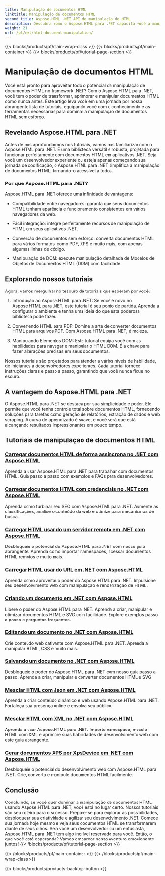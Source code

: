 ```yaml
---
title: Manipulação de documentos HTML
linktitle: Manipulação de documentos HTML
second_title: Aspose.HTML .NET API de manipulação de HTML
description: Descubra como o Aspose.HTML para .NET capacita você a manipular documentos HTML de forma eficiente. Explore tutoriais que o guiam pelo processo.
weight: 21
url: /pt/net/html-document-manipulation/
---
```


{{< blocks/products/pf/main-wrap-class >}}
{{< blocks/products/pf/main-container >}}
{{< blocks/products/pf/tutorial-page-section >}}

# Manipulação de documentos HTML


Você está pronto para aproveitar todo o potencial da manipulação de documentos HTML no framework .NET? Com o Aspose.HTML para .NET, você tem o poder de transformar, aprimorar e manipular documentos HTML como nunca antes. Este artigo leva você em uma jornada por nossa abrangente lista de tutoriais, equipando você com o conhecimento e as ferramentas necessárias para dominar a manipulação de documentos HTML sem esforço.

## Revelando Aspose.HTML para .NET

Antes de nos aprofundarmos nos tutoriais, vamos nos familiarizar com o Aspose.HTML para .NET. É uma biblioteca versátil e robusta, projetada para funcionar perfeitamente com documentos HTML em aplicativos .NET. Seja você um desenvolvedor experiente ou esteja apenas começando sua jornada de codificação, o Aspose.HTML para .NET simplifica a manipulação de documentos HTML, tornando-o acessível a todos.

### Por que Aspose.HTML para .NET?

Aspose.HTML para .NET oferece uma infinidade de vantagens:

- Compatibilidade entre navegadores: garanta que seus documentos HTML tenham aparência e funcionamento consistentes em vários navegadores da web.

- Fácil integração: integre perfeitamente recursos de manipulação de HTML em seus aplicativos .NET.

- Conversão de documentos sem esforço: converta documentos HTML para vários formatos, como PDF, XPS e muito mais, com apenas algumas linhas de código.

- Manipulação de DOM: execute manipulação detalhada de Modelos de Objetos de Documentos HTML (DOM) com facilidade.

## Explorando nossos tutoriais

Agora, vamos mergulhar no tesouro de tutoriais que esperam por você:

1. Introdução ao Aspose.HTML para .NET: Se você é novo no Aspose.HTML para .NET, este tutorial é seu ponto de partida. Aprenda a configurar o ambiente e tenha uma ideia do que esta poderosa biblioteca pode fazer.

2. Convertendo HTML para PDF: Domine a arte de converter documentos HTML para arquivos PDF. Com Aspose.HTML para .NET, é moleza.

3. Manipulando Elementos DOM: Este tutorial equipa você com as habilidades para navegar e manipular o HTML DOM. É a chave para fazer alterações precisas em seus documentos.

Nossos tutoriais são projetados para atender a vários níveis de habilidade, de iniciantes a desenvolvedores experientes. Cada tutorial fornece instruções claras e passo a passo, garantindo que você nunca fique no escuro.

## A vantagem do Aspose.HTML para .NET

O Aspose.HTML para .NET se destaca por sua simplicidade e poder. Ele permite que você tenha controle total sobre documentos HTML, fornecendo soluções para tarefas como geração de relatórios, extração de dados e web scraping. A curva de aprendizado é suave, e você verá que está alcançando resultados impressionantes em pouco tempo.

## Tutoriais de manipulação de documentos HTML
### [Carregar documentos HTML de forma assíncrona no .NET com Aspose.HTML](./load-html-doc-asynchronously/)
Aprenda a usar Aspose.HTML para .NET para trabalhar com documentos HTML. Guia passo a passo com exemplos e FAQs para desenvolvedores.
### [Carregar documentos HTML com credenciais no .NET com Aspose.HTML](./load-html-doc-with-credentials/)
Aprenda como turbinar seu SEO com Aspose.HTML para .NET. Aumente as classificações, analise o conteúdo da web e otimize para mecanismos de busca.
### [Carregar HTML usando um servidor remoto em .NET com Aspose.HTML](./load-html-using-remote-server/)
Desbloqueie o potencial do Aspose.HTML para .NET com nosso guia abrangente. Aprenda como importar namespaces, acessar documentos HTML remotos e muito mais.
### [Carregar HTML usando URL em .NET com Aspose.HTML](./load-html-using-url/)
Aprenda como aproveitar o poder do Aspose.HTML para .NET. Impulsione seu desenvolvimento web com manipulação e renderização de HTML.
### [Criando um documento em .NET com Aspose.HTML](./creating-a-document/)
Libere o poder do Aspose.HTML para .NET. Aprenda a criar, manipular e otimizar documentos HTML e SVG com facilidade. Explore exemplos passo a passo e perguntas frequentes.
### [Editando um documento no .NET com Aspose.HTML](./editing-a-document/)
Crie conteúdo web cativante com Aspose.HTML para .NET. Aprenda a manipular HTML, CSS e muito mais.
### [Salvando um documento no .NET com Aspose.HTML](./saving-a-document/)
Desbloqueie o poder do Aspose.HTML para .NET com nosso guia passo a passo. Aprenda a criar, manipular e converter documentos HTML e SVG
### [Mesclar HTML com Json em .NET com Aspose.HTML](./merge-html-with-json/)
Aprenda a criar conteúdo dinâmico e web usando Aspose.HTML para .NET. Fortaleça sua presença online e envolva seu público.
### [Mesclar HTML com XML no .NET com Aspose.HTML](./merge-html-with-xml/)
Aprenda a usar Aspose.HTML para .NET. Importe namespace, mescle HTML com XML e aprimore suas habilidades de desenvolvimento web com este guia abrangente.
### [Gerar documentos XPS por XpsDevice em .NET com Aspose.HTML](./generate-xps-documents-by-xpsdevice/)
Desbloqueie o potencial do desenvolvimento web com Aspose.HTML para .NET. Crie, converta e manipule documentos HTML facilmente.

## Conclusão

Concluindo, se você quer dominar a manipulação de documentos HTML usando Aspose.HTML para .NET, você está no lugar certo. Nossos tutoriais são seu roteiro para o sucesso. Prepare-se para explorar as possibilidades, desbloquear sua criatividade e agilizar seu desenvolvimento .NET. Comece sua jornada hoje mesmo e veja seus documentos HTML se transformarem diante de seus olhos. Seja você um desenvolvedor ou um entusiasta, Aspose.HTML para .NET tem algo incrível reservado para você. Então, o que você está esperando? Vamos embarcar nessa aventura emocionante juntos!
{{< /blocks/products/pf/tutorial-page-section >}}

{{< /blocks/products/pf/main-container >}}
{{< /blocks/products/pf/main-wrap-class >}}

{{< blocks/products/products-backtop-button >}}
